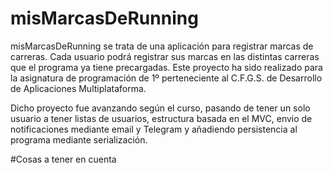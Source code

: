 # misMarcasDeRunning

misMarcasDeRunning se trata de una aplicación para registrar marcas de carreras. Cada usuario podrá registrar sus
marcas en las distintas carreras que el programa ya tiene precargadas. 
Este proyecto ha sido realizado para la asignatura de programación de 1º perteneciente al 
C.F.G.S. de Desarrollo de Aplicaciones Multiplataforma.

Dicho proyecto fue avanzando según el curso, pasando de tener un solo usuario a tener listas de usuarios, estructura
basada en el MVC, envio de notificaciones mediante email y Telegram y añadiendo persistencia al programa mediante serialización.

#Cosas a tener en cuenta

